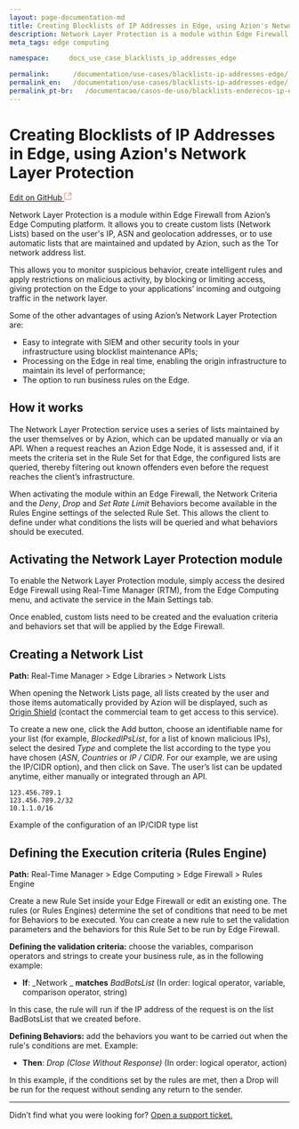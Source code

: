 ```yaml
---
layout: page-documentation-md
title: Creating Blocklists of IP Addresses in Edge, using Azion's Network Layer Protection
description: Network Layer Protection is a module within Edge Firewall from Azion’s Edge Computing platform.
meta_tags: edge computing

namespace:     docs_use_case_blacklists_ip_addresses_edge

permalink:      /documentation/use-cases/blacklists-ip-addresses-edge/
permalink_en:   /documentation/use-cases/blacklists-ip-addresses-edge/
permalink_pt-br:   /documentacao/casos-de-uso/blacklists-enderecos-ip-edge/
---
```

# Creating Blocklists of IP Addresses in Edge, using Azion's Network Layer Protection

[Edit on GitHub <svg width="14" height="14" xmlns="http://www.w3.org/2000/svg"><g fill="none" stroke="#F3652B"><path d="M4.81.71H.672v11.43H12.1V8.001" stroke-width=".8"/><path d="M6.87.786h5.155V5.94M6.31 6.5L12.026.786"/></g></svg>](https://github.com/aziontech/docs_en/edit/master/use-cases/blacklists-ip-addresses-edge/2021-01-14-index.md)

Network Layer Protection is a module within Edge Firewall from Azion’s Edge Computing platform. It allows you to create custom lists (Network Lists) based on the user's IP, ASN and geolocation addresses, or to use automatic lists that are maintained and updated by Azion, such as the Tor network address list. 

This allows you to monitor suspicious behavior, create intelligent rules and apply restrictions on malicious activity, by blocking or limiting access, giving protection on the Edge to your applications’ incoming and outgoing traffic in the network layer. 

Some of the other advantages of using Azion’s Network Layer Protection are:

* Easy to integrate with SIEM and other security tools in your infrastructure using blocklist maintenance APIs;
* Processing on the Edge in real time, enabling the origin infrastructure to maintain its level of performance;
* The option to run business rules on the Edge.

## How it works

The Network Layer Protection service uses a series of lists maintained by the user themselves or by Azion, which can be updated manually or via an API. When a request reaches an Azion Edge Node, it is assessed and, if it meets the criteria set in the Rule Set for that Edge, the configured lists are queried, thereby filtering out known offenders even before the request reaches the client’s infrastructure.

When activating the module within an Edge Firewall, the Network Criteria and the *Deny*, *Drop* and *Set Rate Limit* Behaviors become available in the Rules Engine settings of the selected Rule Set. This allows the client to define under what conditions the lists will be queried and what behaviors should be executed.

## Activating the Network Layer Protection module

To enable the Network Layer Protection module, simply access the desired Edge Firewall using Real-Time Manager (RTM), from the Edge Computing menu, and activate the service in the Main Settings tab.

Once enabled, custom lists need to be created and the evaluation criteria and behaviors set that will be applied by the Edge Firewall. 

## Creating a Network List

**Path:** Real-Time Manager > Edge Libraries > Network Lists

When opening the Network Lists page, all lists created by the user and those items automatically provided by Azion will be displayed, such as [Origin Shield](https://www.azion.com/en/documentation/products/network-layer-protection/#origin-shield) (contact the commercial team to get access to this service). 

To create a new one, click the Add button, choose an identifiable name for your list (for example, *BlockedIPsList*, for a list of known malicious IPs), select the desired *Type* and complete the list according to the type you have chosen (*ASN*, *Countries* or *IP / CIDR*. For our example, we are using the IP/CIDR option), and then click on Save. The user’s list can be updated anytime, either manually or integrated through an API. 

~~~
123.456.789.1
123.456.789.2/32
10.1.1.0/16
~~~
Example of the configuration of an IP/CIDR type list

## Defining the Execution criteria (Rules Engine)

**Path:** Real-Time Manager > Edge Computing > Edge Firewall > Rules Engine

Create a new Rule Set inside your Edge Firewall or edit an existing one. The rules (or Rules Engines) determine the set of conditions that need to be met for Behaviors to be executed. You can create a new rule to set the validation parameters and the behaviors for this Rule Set to be run by Edge Firewall.

**Defining the validation criteria:** choose the variables, comparison operators and strings to create your business rule, as in the following example:

* **If**: _Network _ **matches** *BadBotsList*
(In order: logical operator, variable, comparison operator, string)

In this case, the rule will run if the IP address of the request is on the list BadBotsList that we created before.

**Defining Behaviors:** add the behaviors you want to be carried out when the rule's conditions are met. Example:

* **Then**: *Drop (Close Without Response)*
(In order: logical operator, action)

In this example, if the conditions set by the rules are met, then a Drop will be run for the request without sending any return to the sender.

---

Didn’t find what you were looking for? [Open a support ticket.](https://tickets.azion.com/)
